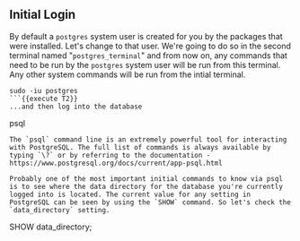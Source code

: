 Initial Login
-------------

By default a `postgres` system user is created for you by the packages that were installed. Let's change to that user. We're going to do so in the second terminal named "`postgres_terminal`" and from now on, any commands that need to be run by the `postgres` system user will be run from this terminal. Any other system commands will be run from the intial terminal. 
```
sudo -iu postgres
```{{execute T2}}
...and then log into the database
```
psql
```{{execute T2}}
The `psql` command line is an extremely powerful tool for interacting with PostgreSQL. The full list of commands is always available by typing `\?` or by referring to the documentation - https://www.postgresql.org/docs/current/app-psql.html

Probably one of the most important initial commands to know via psql is to see where the data directory for the database you're currently logged into is located. The current value for any setting in PostgreSQL can be seen by using the `SHOW` command. So let's check the `data_directory` setting.
```
SHOW data_directory;
```{{execute T2}}







